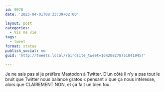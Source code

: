 ```yaml
---
id: 9978
date: '2023-04-01T08:33:39+02:00'

layout: post
categories:
  - Vis ma vie
tags:
  - tweet
format: status
publish_social: no
guid: 'http://tweets.local/?birdsite_tweet=1642082787510419457'

---
```


Je ne sais pas si je préfère Mastodon à Twitter. D’un côté il n’y a pas tout le bruit que Twitter nous balance gratos « pensant » que ça nous intéresse, alors que CLAIREMENT NON, et ça fait un bien fou.